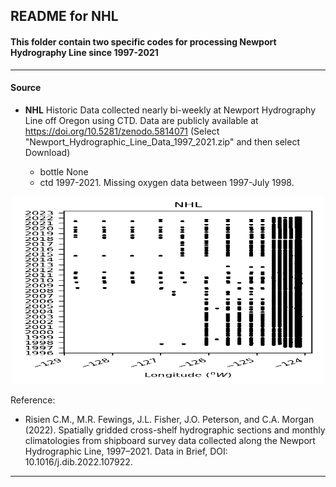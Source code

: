 ## README for NHL

#### This folder contain two specific codes for processing Newport Hydrography Line since 1997-2021 

---

#### Source

- **NHL** Historic Data collected nearly bi-weekly at Newport Hydrography Line off Oregon using CTD. Data are publicly available at https://doi.org/10.5281/zenodo.5814071  (Select "Newport_Hydrographic_Line_Data_1997_2021.zip" and then select Download)
  
  - bottle None
  - ctd 1997-2021. Missing oxygen data between 1997-July 1998.

<p align="center">
  <img src="https://github.com/Zhu-Yifan/LO_user/blob/master/obs/NHL/plot/NewPort_Hydrography_Line.png" alt="Figure 1. NewPort Hydrography Line, showing sampling frequency" width="500" height="300">
</p>


Reference:

- Risien C.M., M.R. Fewings, J.L. Fisher, J.O. Peterson, and C.A. Morgan (2022). Spatially gridded cross-shelf hydrographic sections and monthly climatologies from shipboard survey data collected along the Newport Hydrographic Line, 1997–2021. Data in Brief, DOI: 10.1016/j.dib.2022.107922.

---

